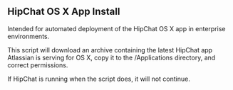 ## HipChat OS X App Install

Intended for automated deployment of the HipChat OS X app in enterprise environments.

This script will download an archive containing the latest HipChat app Atlassian is serving for OS X, copy it to the /Applications directory, and correct permissions.

If HipChat is running when the script does, it will not continue.
